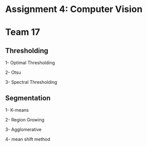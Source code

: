 
# Assignment 4: Computer Vision

# **Team 17**

## Thresholding  

1- Optimal Thresholding 

2- Otsu 

3- Spectral Thresholding 

## Segmentation 
 
1- K-means 

2- Region Growing 

3- Agglomerative 

4- mean shift method  
       
 


